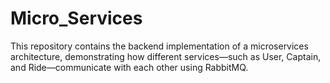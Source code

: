 # Micro_Services
This repository contains the backend implementation of a microservices architecture, demonstrating how different services—such as User, Captain, and Ride—communicate with each other using RabbitMQ.
